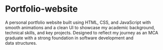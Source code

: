 # Portfolio-website
A personal portfolio website built using HTML, CSS, and JavaScript with smooth animations and a clean UI to showcase my academic background, technical skills, and key projects. Designed to reflect my journey as an MCA graduate with a strong foundation in software development and data structures.
